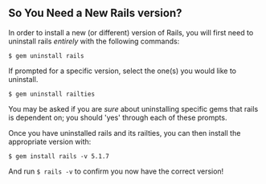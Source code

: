 ## So You Need a New Rails version?

In order to install a new (or different) version of Rails, you will first need to uninstall rails *entirely* with the following commands:

```
$ gem uninstall rails
```
If prompted for a specific version, select the one(s) you would like to uninstall.

```
$ gem uninstall railties
```

You may be asked if you are _sure_ about uninstalling specific gems that rails is dependent on; you should 'yes' through each of these prompts.

Once you have uninstalled rails and its railties, you can then install the appropriate version with:

```
$ gem install rails -v 5.1.7
```

And run `$ rails -v` to confirm you now have the correct version!
